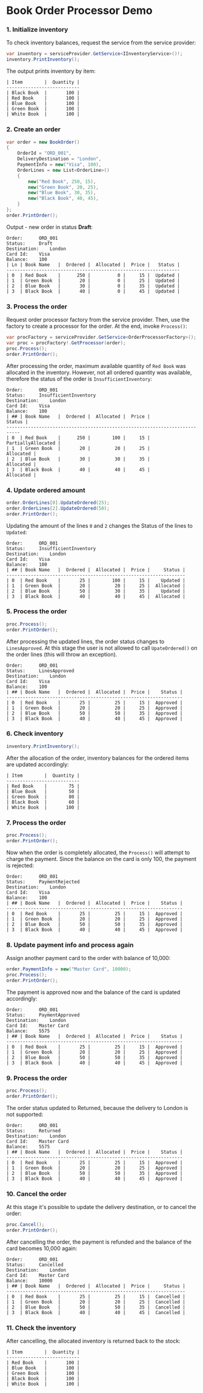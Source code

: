 # Book Order Processor Demo

### 1. Initialize inventory
To check inventory balances, request the service from the service provider:
```csharp
var inventory = serviceProvider.GetService<IInventoryService>()!;
inventory.PrintInventory();
```
The output prints inventory by item:
```text
| Item        |  Quantity |
---------------------------
| Black Book  |       100 |
| Red Book    |       100 |
| Blue Book   |       100 |
| Green Book  |       100 |
| White Book  |       100 |
```

### 2. Create an order
```csharp
var order = new BookOrder()
{
    OrderId = "ORD_001", 
    DeliveryDestination = "London",
    PaymentInfo = new("Visa", 100),
    OrderLines = new List<OrderLine>()
    {
        new("Red Book", 250, 15),
        new("Green Book", 20, 25),
        new("Blue Book", 30, 35),
        new("Black Book", 40, 45),
    }
};
order.PrintOrder();
```
Output - new order in status **Draft**:
```text
Order:		ORD_001
Status:		Draft
Destination:	London
Card Id:	Visa
Balance:	100
| Ln | Book Name   |  Ordered |  Allocated |  Price |   Status |
----------------------------------------------------------------
| 0  | Red Book    |      250 |          0 |     15 |  Updated |
| 1  | Green Book  |       20 |          0 |     25 |  Updated |
| 2  | Blue Book   |       30 |          0 |     35 |  Updated |
| 3  | Black Book  |       40 |          0 |     45 |  Updated |
```


### 3. Process the order
Request order processor factory from the service provider. Then, use the factory
to create a processor for the order. At the end, invoke `Process()`:
```csharp
var procFactory = serviceProvider.GetService<OrderProcessorFactory>();
var proc = procFactory!.GetProcessor(order);
proc.Process();
order.PrintOrder();
```
After processing the order, maximum available quantity of `Red Book` was allocated
in the inventory. However, not all ordered quantity was available, therefore
the status of the order is `InsufficientInventory`:
```text
Order:		ORD_001
Status:		InsufficientInventory
Destination:	London
Card Id:	Visa
Balance:	100
| ## | Book Name   |  Ordered |  Allocated |  Price |              Status |
---------------------------------------------------------------------------
| 0  | Red Book    |      250 |        100 |     15 |  PartiallyAllocated |
| 1  | Green Book  |       20 |         20 |     25 |           Allocated |
| 2  | Blue Book   |       30 |         30 |     35 |           Allocated |
| 3  | Black Book  |       40 |         40 |     45 |           Allocated |
```

### 4. Update ordered amount
```csharp
order.OrderLines[0].UpdateOrdered(25);
order.OrderLines[2].UpdateOrdered(50);
order.PrintOrder();
```
Updating the amount of the lines `0` and `2` changes the Status of the lines to `Updated`:
```
Order:		ORD_001
Status:		InsufficientInventory
Destination:	London
Card Id:	Visa
Balance:	100
| ## | Book Name   |  Ordered |  Allocated |  Price |     Status |
------------------------------------------------------------------
| 0  | Red Book    |       25 |        100 |     15 |    Updated |
| 1  | Green Book  |       20 |         20 |     25 |  Allocated |
| 2  | Blue Book   |       50 |         30 |     35 |    Updated |
| 3  | Black Book  |       40 |         40 |     45 |  Allocated |
```

### 5. Process the order
```csharp
proc.Process();
order.PrintOrder();
```
After processing the updated lines, the order status changes to `LinesApproved`.
At this stage the user is not allowed to call `UpateOrdered()` on the order lines
(this will throw an exception).
```
Order:		ORD_001
Status:		LinesApproved
Destination:	London
Card Id:	Visa
Balance:	100
| ## | Book Name   |  Ordered |  Allocated |  Price |    Status |
-----------------------------------------------------------------
| 0  | Red Book    |       25 |         25 |     15 |  Approved |
| 1  | Green Book  |       20 |         20 |     25 |  Approved |
| 2  | Blue Book   |       50 |         50 |     35 |  Approved |
| 3  | Black Book  |       40 |         40 |     45 |  Approved |
```

### 6. Check inventory
```csharp
inventory.PrintInventory();
```
After the allocation of the order, inventory balances for the ordered items are updated accordingly:
```
| Item        |  Quantity |
---------------------------
| Red Book    |        75 |
| Blue Book   |        50 |
| Green Book  |        80 |
| Black Book  |        60 |
| White Book  |       100 |
```


### 7. Process the order
```csharp
proc.Process();
order.PrintOrder();
```
Now when the order is completely allocated, the `Process()` will attempt to charge the payment.
Since the balance on the card is only 100, the payment is rejected:
```
Order:		ORD_001
Status:		PaymentRejected
Destination:	London
Card Id:	Visa
Balance:	100
| ## | Book Name   |  Ordered |  Allocated |  Price |    Status |
-----------------------------------------------------------------
| 0  | Red Book    |       25 |         25 |     15 |  Approved |
| 1  | Green Book  |       20 |         20 |     25 |  Approved |
| 2  | Blue Book   |       50 |         50 |     35 |  Approved |
| 3  | Black Book  |       40 |         40 |     45 |  Approved |
```


### 8. Update payment info and process again
Assign another payment card to the order with balance of 10,000:
```csharp
order.PaymentInfo = new("Master Card", 10000);
proc.Process();
order.PrintOrder();
```
The payment is approved now and the balance of the card is updated accordingly:
```
Order:		ORD_001
Status:		PaymentApproved
Destination:	London
Card Id:	Master Card
Balance:	5575
| ## | Book Name   |  Ordered |  Allocated |  Price |    Status |
-----------------------------------------------------------------
| 0  | Red Book    |       25 |         25 |     15 |  Approved |
| 1  | Green Book  |       20 |         20 |     25 |  Approved |
| 2  | Blue Book   |       50 |         50 |     35 |  Approved |
| 3  | Black Book  |       40 |         40 |     45 |  Approved |
```

### 9. Process the order
```csharp
proc.Process();
order.PrintOrder();
```
The order status updated to Returned, because the delivery to London is not supported:
```
Order:		ORD_001
Status:		Returned
Destination:	London
Card Id:	Master Card
Balance:	5575
| ## | Book Name   |  Ordered |  Allocated |  Price |    Status |
-----------------------------------------------------------------
| 0  | Red Book    |       25 |         25 |     15 |  Approved |
| 1  | Green Book  |       20 |         20 |     25 |  Approved |
| 2  | Blue Book   |       50 |         50 |     35 |  Approved |
| 3  | Black Book  |       40 |         40 |     45 |  Approved |
```


### 10. Cancel the order
At this stage it's possible to update the delivery destination, or to cancel the order:
```csharp
proc.Cancel();
order.PrintOrder();
```
After cancelling the order, the payment is refunded and the balance of the card becomes 10,000 again:
```
Order:		ORD_001
Status:		Cancelled
Destination:	London
Card Id:	Master Card
Balance:	10000
| ## | Book Name   |  Ordered |  Allocated |  Price |     Status |
------------------------------------------------------------------
| 0  | Red Book    |       25 |         25 |     15 |  Cancelled |
| 1  | Green Book  |       20 |         20 |     25 |  Cancelled |
| 2  | Blue Book   |       50 |         50 |     35 |  Cancelled |
| 3  | Black Book  |       40 |         40 |     45 |  Cancelled |
```

### 11. Check the inventory
After cancelling, the allocated inventory is returned back to the stock:
```
| Item        |  Quantity |
---------------------------
| Red Book    |       100 |
| Blue Book   |       100 |
| Green Book  |       100 |
| Black Book  |       100 |
| White Book  |       100 |
```

